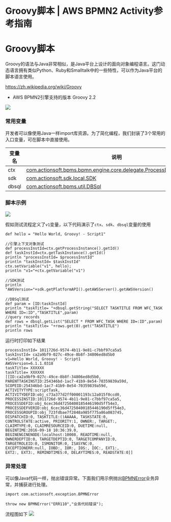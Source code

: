 # Groovy脚本 | AWS BPMN2 Activity参考指南

# Groovy脚本

Groovy的语法与Java非常相似，是Java平台上设计的面向对象编程语言。这门动态语言拥有类似Python、Ruby和Smalltalk中的一些特性，可以作为Java平台的脚本语言使用。

<https://zh.wikipedia.org/wiki/Groovy>

  * AWS BPMN2引擎支持的版本 Groovy 2.2

![](https://docs.awspaas.com/reference-guide/aws-paas-process-activity-reference-guide/script_task/groovy.png)

### 常用变量

开发者可以像使用Java一样import库资源。为了简化编程，我们封装了3个常用的入口变量，可在脚本中直接使用。

变量名 | 说明  
---|---  
ctx | [com.actionsoft.bpms.bpmn.engine.core.delegate.ProcessExecutionContext](<https://docs.awspaas.com/api/aws-api-javadoc/com/actionsoft/bpms/bpmn/engine/core/delegate/ProcessExecutionContext.html>)  
sdk | [com.actionsoft.sdk.local.SDK](<https://docs.awspaas.com/api/aws-api-javadoc/com/actionsoft/sdk/local/SDK.html>)  
dbsql | [com.actionsoft.bpms.util.DBSql](<https://docs.awspaas.com/api/aws-api-javadoc/com/actionsoft/bpms/util/DBSql.html>)  
  
### 脚本示例

![](https://docs.awspaas.com/reference-guide/aws-paas-process-activity-reference-guide/script_task/script1.png)

假如测试流程定义了`v1`变量，以下代码演示了`ctx`、`sdk`、`dbsql`变量的使用
    
    
    def hello = "Hello World, Groovy! - Script1"
    
    //引擎上下文对象测试
    def processInstId=ctx.getProcessInstance().getId()
    def taskInstId=ctx.getTaskInstance().getId()
    println "processInstId= $processInstId"
    println "taskInstId= $taskInstId"
    ctx.setVariable("v1", hello);
    println "v1="+ctx.getVariable("v1")
    
    //SDK测试
    println "AWSVersion="+sdk.getPlatformAPI().getAWSServer().getAWSVersion()
    
    //DBSql测试
    def param = [ID:taskInstId]
    println "taskTitle= "+dbsql.getString("SELECT TASKTITLE FROM WFC_TASK WHERE ID=:ID","TASKTITLE",param)
    //query records
    def rows = dbsql.getList("SELECT * FROM WFC_TASK WHERE ID=:ID",param)
    println "taskTitle= "+rows.get(0).get("TASKTITLE")
    println rows
    

运行时打印如下结果
    
    
    processInstId= 1011726d-9574-4b11-9e81-c7bbf97ca5a5
    taskInstId= ca2a9bf9-027c-49ce-8b8f-34806ed8d5b0
    v1=Hello World, Groovy! - Script1
    AWSVersion=6.1.1.0318
    taskTitle= XXXXXX
    taskTitle= XXXXXX
    [[ID:ca2a9bf9-027c-49ce-8b8f-34806ed8d5b0,
    PARENTTASKINSTID:254346bd-1ac7-41b9-8e54-70359839a59d,
    SCOPEID:254346bd-1ac7-41b9-8e54-70359839a59d,
    ACTIVITYTYPE:scriptTask,
    ACTIVITYDEFID:obj_c73a377d2ff00001193c12a015f0ccd0,
    PROCESSINSTID:1011726d-9574-4b11-9e81-c7bbf97ca5a5,
    PROCESSDEFID:obj_6cec36d47250400185446190d5ff54e3,
    PROCESSDEFVERID:obj_6cec36d47250400185446190d5ff54e3,
    PROCESSGROUPID:obj_723fdbae7f2848a985f775a86a083745,
    DISPATCHID:0, TASKTITLE:()AAAAA, TASKSTATE:0,
    CONTROLSTATE:active, PRIORITY:1, OWNER:, TARGET:,
    CLAIMTYPE:0, CLAIMRESOURCEID:0, DUETIME:null,
    BEGINTIME:2016-09-18 10:36:39.0,
    BEGINENGINENODE:localhost:10008, READTIME:null,
    OWNERDEPTID:0, TARGETDEPTID:0, TARGETCOMPANYID:0,
    TARGETROLEID:0, ISMONITOR:0, ISASYNC:0,
    EXCEPTIONERR:null, IOBD:, IOR:, IOS:, IOC:, EXT1:,
    EXT2:, EXT3:, REMINDTIMES:0, DELAYTIMES:0, READSTATE:0]]
    

### 异常处理

可以像Java代码一样，抛出错误异常。下面我们用示例抛出[BPMNError](<https://docs.awspaas.com/api/aws-api-javadoc/com/actionsoft/exception/BPMNError.html>)业务异常，并捕获进行处理。
    
    
    import com.actionsoft.exception.BPMNError
    
    throw new BPMNError("ERR110","业务代码错误");
    

流程图如下 ![](https://docs.awspaas.com/reference-guide/aws-paas-process-activity-reference-guide/script_task/script2.png)